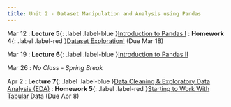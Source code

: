 ```yaml
---
title: Unit 2 - Dataset Manipulation and Analysis using Pandas
---
```


Mar 12
: **Lecture 5**{: .label .label-blue }[Introduction to Pandas I](https://docs.google.com/presentation/d/1Xx0fouhk5nMgFRJZXgHqeJNGGHBy4H_y1_PTNNfDzyY/edit?usp=sharing)
: **Homework 4**{: .label .label-red }[Dataset Exploration!](https://classroom.google.com/c/NzM3NzE3NTcyNTE0/a/NzUyNDQwMzgwNzE4/details) (Due Mar 18)

Mar 19
: **Lecture 6**{: .label .label-blue }[Introduction to Pandas II](https://docs.google.com/presentation/d/15lCxbEoaLEkebhx0hLFvYmH6Ygd0hD_-iInJNNzrN40/edit?usp=sharing)

Mar 26
: <i>No Class - Spring Break</i>

Apr 2
: **Lecture 7**{: .label .label-blue }[Data Cleaning & Exploratory Data Analysis (EDA)](https://docs.google.com/presentation/d/1W8aSib48hdeDZU-IKr2XOZigE8f1Vjj__0d-_VAtlqI/edit?usp=sharing)
: **Homework 5**{: .label .label-red }[Starting to Work With Tabular Data](https://classroom.google.com/c/NzM3NzE3NTcyNTE0/a/NzY0MDQ4NjQ5MjU4/details) (Due Apr 8)
